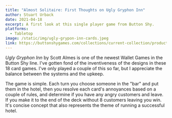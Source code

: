```yaml
---
title: "Almost Solitaire: First Thoughts on Ugly Gryphon Inn"
author: Stuart Urback
date: 2021-04-18
excerpt: A first look at this single player game from Button Shy.
platforms: 
  - Tabletop
image: /static/img/ugly-grypon-inn-cards.jpeg
link: https://buttonshygames.com/collections/current-collection/products/ugly-gryphon-inn
---
```


_Ugly Gryphon Inn_ by Scott Almes is one of the newest Wallet Games in the Button Shy line. I've gotten fond of the inventiveness of the designs in these 18 card games. I've only played a couple of this so far, but I appreciate the balance between the systems and the upkeep. 

The game is simple. Each turn you choose someone in the "bar" and put them in the hotel, then you resolve each card's annoyances based on a couple of rules, and determine if you have any angry customers and leave. If you make it to the end of the deck without 8 customers leaving you win. It's concise concept that also represents the theme of running a successful hotel.

